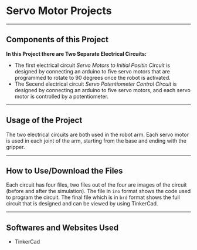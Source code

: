 # Servo Motor Projects


--- 

## Components of this Project

**In this Project there are Two Separate Electrical Circuits:** 

- The first electrical circuit *Servo Motors to Initial Positin Circuit* is designed by connecting an arduino to five servo motors that are programmed to rotate to 90 degrees once the robot is activated. 
- The Secend electrical circuit *Servo Potentiometer Control Circuit* is designed by connecting an arduino to five servo motors, and each servo motor is controlled by a potentiometer.

---

## Usage of the Project

The two electrical circuits are both used in the robot arm. Each servo motor is used in each joint of the arm, starting from the base and ending with the gripper. 

---

## How to Use/Download the Files

Each circuit has four files, two files out of the four are images of the circuit (before and after the simulation). The file in `ino` format shows the code used to program the circuit. The final file which is in `brd` format shows the full circuit that is designed and can be viewed by using TinkerCad. 

---

## Softwares and Websites Used

- TinkerCad
